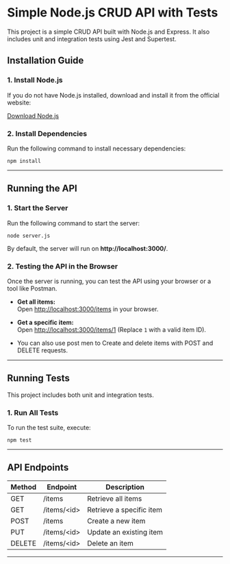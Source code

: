 # Simple Node.js CRUD API with Tests

This project is a simple CRUD API built with Node.js and Express. It also includes unit and integration tests using Jest and Supertest.

## **Installation Guide**

### **1. Install Node.js**

If you do not have Node.js installed, download and install it from the official website:

[Download Node.js](https://nodejs.org/)

### **2. Install Dependencies**

Run the following command to install necessary dependencies:

```
npm install
```

---

## **Running the API**

### **1. Start the Server**

Run the following command to start the server:

```
node server.js
```

By default, the server will run on **http://localhost:3000/**.

### **2. Testing the API in the Browser**

Once the server is running, you can test the API using your browser or a tool like Postman.

- **Get all items:**  
  Open [http://localhost:3000/items](http://localhost:3000/items) in your browser.

- **Get a specific item:**  
  Open [http://localhost:3000/items/1](http://localhost:3000/items/1) (Replace `1` with a valid item ID).

- You can also use post men to Create and delete items with POST and DELETE requests.

---

## **Running Tests**

This project includes both unit and integration tests.

### **1. Run All Tests**

To run the test suite, execute:

```
npm test
```

---

## **API Endpoints**

| Method | Endpoint      | Description              |
| ------ | ------------- | ------------------------ |
| GET    | /items        | Retrieve all items       |
| GET    | /items/\<id\> | Retrieve a specific item |
| POST   | /items        | Create a new item        |
| PUT    | /items/\<id\> | Update an existing item  |
| DELETE | /items/\<id\> | Delete an item           |

---

<!-- this is not important -->
